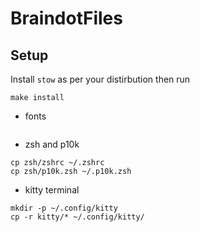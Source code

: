 # __BraindotFiles__


## Setup

Install `stow` as per your distirbution then run
```
make install
```

- fonts
```

```

- zsh and p10k

```
cp zsh/zshrc ~/.zshrc
cp zsh/p10k.zsh ~/.p10k.zsh
```

- kitty terminal

```
mkdir -p ~/.config/kitty
cp -r kitty/* ~/.config/kitty/
```

